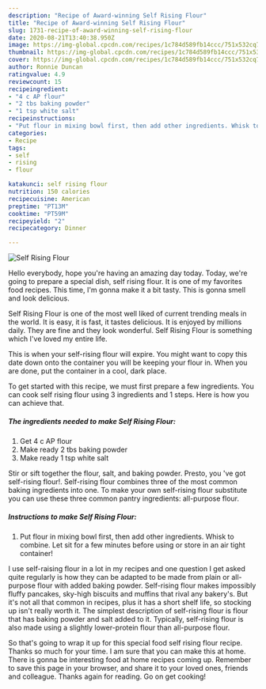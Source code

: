 ```yaml
---
description: "Recipe of Award-winning Self Rising Flour"
title: "Recipe of Award-winning Self Rising Flour"
slug: 1731-recipe-of-award-winning-self-rising-flour
date: 2020-08-21T13:40:38.950Z
image: https://img-global.cpcdn.com/recipes/1c784d589fb14ccc/751x532cq70/self-rising-flour-recipe-main-photo.jpg
thumbnail: https://img-global.cpcdn.com/recipes/1c784d589fb14ccc/751x532cq70/self-rising-flour-recipe-main-photo.jpg
cover: https://img-global.cpcdn.com/recipes/1c784d589fb14ccc/751x532cq70/self-rising-flour-recipe-main-photo.jpg
author: Ronnie Duncan
ratingvalue: 4.9
reviewcount: 15
recipeingredient:
- "4 c AP flour"
- "2 tbs baking powder"
- "1 tsp white salt"
recipeinstructions:
- "Put flour in mixing bowl first, then add other ingredients. Whisk to combine. Let sit for a few minutes before using or store in an air tight container!"
categories:
- Recipe
tags:
- self
- rising
- flour

katakunci: self rising flour 
nutrition: 150 calories
recipecuisine: American
preptime: "PT13M"
cooktime: "PT59M"
recipeyield: "2"
recipecategory: Dinner

---
```



![Self Rising Flour](https://img-global.cpcdn.com/recipes/1c784d589fb14ccc/751x532cq70/self-rising-flour-recipe-main-photo.jpg)

Hello everybody, hope you're having an amazing day today. Today, we're going to prepare a special dish, self rising flour. It is one of my favorites food recipes. This time, I'm gonna make it a bit tasty. This is gonna smell and look delicious.

Self Rising Flour is one of the most well liked of current trending meals in the world. It is easy, it is fast, it tastes delicious. It is enjoyed by millions daily. They are fine and they look wonderful. Self Rising Flour is something which I've loved my entire life.

This is when your self-rising flour will expire. You might want to copy this date down onto the container you will be keeping your flour in. When you are done, put the container in a cool, dark place.


To get started with this recipe, we must first prepare a few ingredients. You can cook self rising flour using 3 ingredients and 1 steps. Here is how you can achieve that.

<!--inarticleads1-->

##### The ingredients needed to make Self Rising Flour:

1. Get 4 c AP flour
1. Make ready 2 tbs baking powder
1. Make ready 1 tsp white salt


Stir or sift together the flour, salt, and baking powder. Presto, you &#39;ve got self-rising flour!. Self-rising flour combines three of the most common baking ingredients into one. To make your own self-rising flour substitute you can use these three common pantry ingredients: all-purpose flour. 

<!--inarticleads2-->

##### Instructions to make Self Rising Flour:

1. Put flour in mixing bowl first, then add other ingredients. Whisk to combine. Let sit for a few minutes before using or store in an air tight container!


I use self-raising flour in a lot in my recipes and one question I get asked quite regularly is how they can be adapted to be made from plain or all-purpose flour with added baking powder. Self-rising flour makes impossibly fluffy pancakes, sky-high biscuits and muffins that rival any bakery&#39;s. But it&#39;s not all that common in recipes, plus it has a short shelf life, so stocking up isn&#39;t really worth it. The simplest description of self-rising flour is flour that has baking powder and salt added to it. Typically, self-rising flour is also made using a slightly lower-protein flour than all-purpose flour. 

So that's going to wrap it up for this special food self rising flour recipe. Thanks so much for your time. I am sure that you can make this at home. There is gonna be interesting food at home recipes coming up. Remember to save this page in your browser, and share it to your loved ones, friends and colleague. Thanks again for reading. Go on get cooking!
